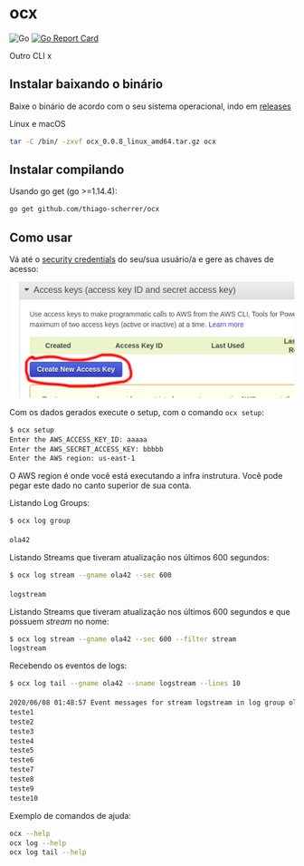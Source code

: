 # ocx

![Go](https://github.com/thiago-scherrer/ocx/workflows/Go/badge.svg)
[![Go Report Card](https://goreportcard.com/badge/github.com/thiago-scherrer/ocx)](https://goreportcard.com/report/github.com/thiago-scherrer/ocx)

Outro CLI x

## Instalar baixando o binário

Baixe o binário de acordo com o seu sistema operacional, indo em [releases](https://github.com/thiago-scherrer/ocx/releases)  

Linux e macOS

```sh
tar -C /bin/ -zxvf ocx_0.0.8_linux_amd64.tar.gz ocx
```

## Instalar compilando

Usando go get (go >=1.14.4):

```sh
go get github.com/thiago-scherrer/ocx
```

## Como usar

Vá até o [security credentials](https://console.aws.amazon.com/iam/home#security_credential) do seu/sua usuário/a e gere as chaves de acesso:

![key/secret](misc/keys.png)

Com os dados gerados execute o setup, com o comando `ocx setup`:

```sh
$ ocx setup
Enter the AWS_ACCESS_KEY_ID: aaaaa
Enter the AWS_SECRET_ACCESS_KEY: bbbbb
Enter the AWS region: us-east-1

```

O AWS region é onde você está executando a infra instrutura.
Você pode pegar este dado no canto superior de sua conta.

Listando Log Groups:

```sh
$ ocx log group

ola42
```

Listando Streams que tiveram atualização nos últimos 600 segundos:

```sh
$ ocx log stream --gname ola42 --sec 600

logstream
```

Listando Streams que tiveram atualização nos últimos 600 segundos e que possuem *stream* no nome:

```sh
$ ocx log stream --gname ola42 --sec 600 --filter stream
logstream
```

Recebendo os eventos de logs:

```sh
$ ocx log tail --gname ola42 --sname logstream --lines 10

2020/06/08 01:48:57 Event messages for stream logstream in log group ola42:
teste1
teste2
teste3
teste4
teste5
teste6
teste7
teste8
teste9
teste10

```

Exemplo de comandos de ajuda:

```sh
ocx --help
ocx log --help
ocx log tail --help
```
